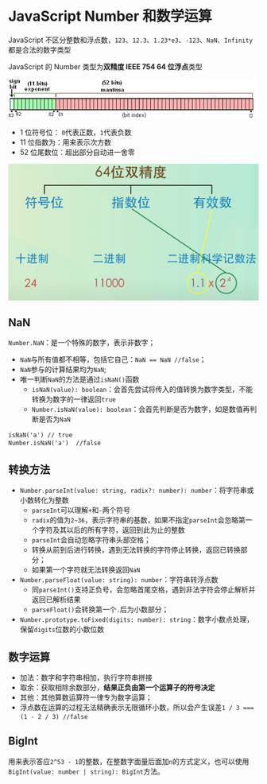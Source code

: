 # JavaScript Number 和数学运算

JavaScript 不区分整数和浮点数，`123`、`12.3`、`1.23*e3`、`-123`、`NaN`、`Infinity` 都是合法的数字类型

JavaScript 的 Number 类型为**双精度 IEEE 754 64 位浮点**类型

![General_double_precision_float](../../assets/images/js/General_double_precision_float.png)

- 1 位符号位： `0`代表正数，`1`代表负数
- 11 位指数为：用来表示次方数
- 52 位尾数位：超出部分自动进一舍零

![JS Number](../../assets/images/js/js_number_binary.png)

## NaN

`Number.NaN`：是一个特殊的数字，表示非数字；

- `NaN`与所有值都不相等，包括它自己：`NaN == NaN //false`；
- `NaN`参与的计算结果均为`NaN`;
- 唯一判断`NaN`的方法是通过`isNaN()`函数
  - `isNaN(value): boolean`：会首先尝试将传入的值转换为数字类型，不能转换为数字的一律返回`true`
  - `Number.isNaN(value): boolean`：会首先判断是否为数字，如是数值再判断是否为`NaN`

```JS
isNaN('a') // true
Number.isNaN('a')  //false
```

## 转换方法

- `Number.parseInt(value: string, radix?: number): number`：将字符串或小数转化为整数
  - `parseInt`可以理解`+`和`-`两个符号
  - `radix`的值为`2~36`，表示字符串的基数，如果不指定`parseInt`会忽略第一个字符及其以后的所有字符，返回到此为止的整数
  - `parseInt`会自动忽略字符串头部空格；
  - 转换从前到后进行转换，遇到无法转换的字符停止转换，返回已转换部分；
  - 如果第一个字符就无法转换返回`NaN`
- `Number.parseFloat(value: string): number`：字符串转浮点数
  - 同`parseInt()`支持正负号，会忽略首尾空格，遇到非法字符会停止解析并返回已解析结果
  - `parseFloat()`会转换第一个`.`后为小数部分；
- `Number.prototype.toFixed(digits: number): string`：数字小数点处理，保留`digits`位数的小数位数

## 数字运算

- 加法：数字和字符串相加，执行字符串拼接
- 取余：获取相除余数部分，**结果正负由第一个运算子的符号决定**
- 其他：其他算数运算符一律专为数字运算；
- 浮点数在运算的过程无法精确表示无限循环小数，所以会产生误差`1 / 3 === (1 - 2 / 3) //false`

## BigInt

用来表示答应`2^53 - 1`的整数，在整数字面量后面加`n`的方式定义，也可以使用`BigInt(value: number | string): BigInt`方法。
